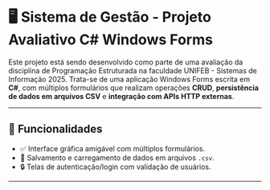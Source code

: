 # 🖥️ Sistema de Gestão - Projeto Avaliativo C# Windows Forms

Este projeto está sendo desenvolvido como parte de uma avaliação da disciplina de Programação Estruturada na faculdade UNIFEB - Sistemas de Informação 2025. Trata-se de uma aplicação Windows Forms escrita em **C#**, com múltiplos formulários que realizam operações **CRUD**, **persistência de dados em arquivos CSV** e **integração com APIs HTTP externas**.

---

## 📌 Funcionalidades

- ✅ Interface gráfica amigável com múltiplos formulários.
- 📁 Salvamento e carregamento de dados em arquivos `.csv`.
- 🔒 Telas de autenticação/login com validação de usuários.

---
